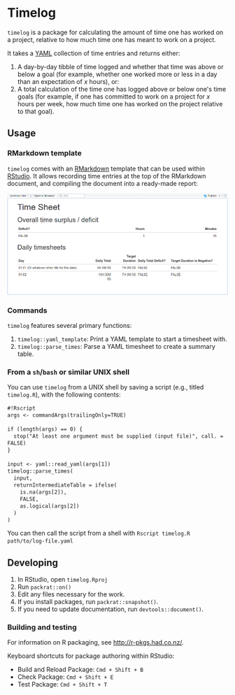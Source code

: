 # Timelog

`timelog` is a package for calculating the amount of time one has worked on a project, relative to how much time one has meant to work on a project.

It takes a [YAML](https://en.wikipedia.org/wiki/YAML) collection of time entries and returns either:

1. A day-by-day tibble of time logged and whether that time was above or below a goal (for example, whether one worked more or less in a day than an expectation of _x_ hours), or:
2. A total calculation of the time one has logged above or below one's time goals (for example, if one has committed to work on a project for _x_ hours per week, how much time one has worked on the project relative to that goal).

## Usage

### RMarkdown template

`timelog` comes with an [RMarkdown](https://rmarkdown.rstudio.com/) template that can be used within [RStudio](https://rstudio.com/). It allows recording time entries at the top of the RMarkdown document, and compiling the document into a ready-made report:

![Compiled RMarkdown document](docs/img/compiled_rmarkdown_document.png)

### Commands

`timelog` features several primary functions:

1. `timelog::yaml_template`: Print a YAML template to start a timesheet with.
2. `timelog::parse_times`: Parse a YAML timesheet to create a summary table.

### From a `sh`/`bash` or similar UNIX shell

You can use `timelog` from a UNIX shell by saving a script (e.g., titled `timelog.R`), with the following contents:

```
#!Rscript
args <- commandArgs(trailingOnly=TRUE)

if (length(args) == 0) {
  stop("At least one argument must be supplied (input file)", call. = FALSE)
}

input <- yaml::read_yaml(args[1])
timelog::parse_times(
  input,
  returnIntermediateTable = ifelse(
    is.na(args[2]),
    FALSE,
    as.logical(args[2])
  )
)

```

You can then call the script from a shell with `Rscript timelog.R path/to/log-file.yaml`

## Developing

1. In RStudio, open `timelog.Rproj`
2. Run `packrat::on()`
3. Edit any files necessary for the work.
4. If you install packages, run `packrat::snapshot()`.
5. If you need to update documentation, run `devtools::document()`.

### Building and testing

For information on R packaging, see http://r-pkgs.had.co.nz/.

Keyboard shortcuts for package authoring within RStudio:

- Build and Reload Package: `Cmd + Shift + B`
- Check Package: `Cmd + Shift + E`
- Test Package: `Cmd + Shift + T`
